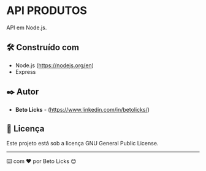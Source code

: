 # API PRODUTOS

API em Node.js.

## 🛠️ Construído com

* Node.js (https://nodejs.org/en) 
* Express

## ✒️ Autor

* **Beto Licks** - (https://www.linkedin.com/in/betolicks/)

## 📄 Licença

Este projeto está sob a licença GNU General Public License.

---
⌨️ com ❤️ por Beto Licks 😊
